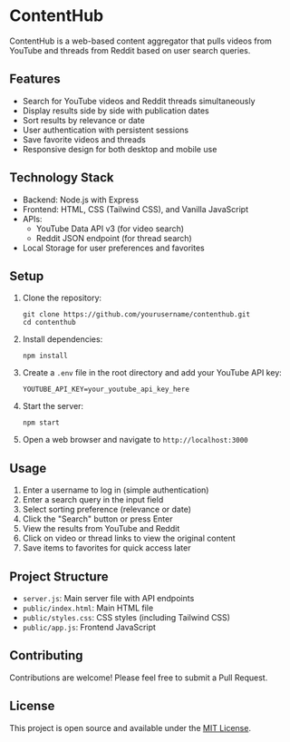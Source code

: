 # ContentHub

ContentHub is a web-based content aggregator that pulls videos from YouTube and threads from Reddit based on user search queries.

## Features

- Search for YouTube videos and Reddit threads simultaneously
- Display results side by side with publication dates
- Sort results by relevance or date
- User authentication with persistent sessions
- Save favorite videos and threads
- Responsive design for both desktop and mobile use

## Technology Stack

- Backend: Node.js with Express
- Frontend: HTML, CSS (Tailwind CSS), and Vanilla JavaScript
- APIs: 
  - YouTube Data API v3 (for video search)
  - Reddit JSON endpoint (for thread search)
- Local Storage for user preferences and favorites

## Setup

1. Clone the repository:
   ```
   git clone https://github.com/yourusername/contenthub.git
   cd contenthub
   ```

2. Install dependencies:
   ```
   npm install
   ```

3. Create a `.env` file in the root directory and add your YouTube API key:
   ```
   YOUTUBE_API_KEY=your_youtube_api_key_here
   ```

4. Start the server:
   ```
   npm start
   ```

5. Open a web browser and navigate to `http://localhost:3000`

## Usage

1. Enter a username to log in (simple authentication)
2. Enter a search query in the input field
3. Select sorting preference (relevance or date)
4. Click the "Search" button or press Enter
5. View the results from YouTube and Reddit
6. Click on video or thread links to view the original content
7. Save items to favorites for quick access later

## Project Structure

- `server.js`: Main server file with API endpoints
- `public/index.html`: Main HTML file
- `public/styles.css`: CSS styles (including Tailwind CSS)
- `public/app.js`: Frontend JavaScript

## Contributing

Contributions are welcome! Please feel free to submit a Pull Request.

## License

This project is open source and available under the [MIT License](LICENSE).
